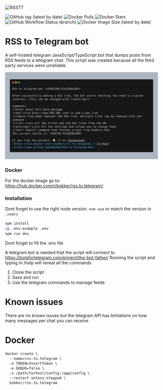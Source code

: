 ![RSSTT](https://github.com/BoKKeR/RSS-to-Telegram-Bot/raw/master/rsstt.png)




![GitHub tag (latest by date)](https://img.shields.io/github/v/tag/bokker/rss-to-telegram-bot?label=release) ![Docker Pulls](https://img.shields.io/docker/pulls/bokker/rss.to.telegram) ![Docker Stars](https://img.shields.io/docker/stars/bokker/rss.to.telegram) ![GitHub Workflow Status (branch)](https://img.shields.io/github/workflow/status/BoKKeR/RSS-to-telegram-Bot/master/master) ![Docker Image Size (latest by date)](https://img.shields.io/docker/image-size/bokker/rss.to.telegram) 
# RSS to Telegram bot

A self-hosted telegram JavaScript/TypeScript bot that dumps posts from RSS feeds to a telegram chat. 
This script was created because all the third party services were unreliable.

![help](img/help.png)

### Docker

For the docker image go to: https://hub.docker.com/r/bokker/rss.to.telegram/

### Installation

Dont forget to use the right node version. `nvm use` or match the version in `.nvmrc`

```sh
npm install
cp .env.example .env
npm run dev
```

Dont forget to fill the .env file

A telegram bot is needed that the script will connect to. https://botsfortelegram.com/project/the-bot-father/
Running the script and typing in /help will reveal all the commands

1. Clone the script
2. Save and run
3. Use the telegram commands to manage feeds

# Known issues

There are no known issues but the telegram API has limitations on how many messages per chat you can receive

# Docker

```
docker create \
  --name=rss.to.telegram \
  -e TOKEN=InsertToken \
  -e DEBUG=false \
  -v /path/to/host/config:/app/config \
  --restart unless-stopped \
  bokker/rss.to.telegram
```
